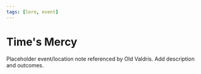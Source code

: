 ```yaml
---
tags: [lore, event]
---
```


# Time's Mercy

Placeholder event/location note referenced by Old Valdris. Add description and outcomes.

